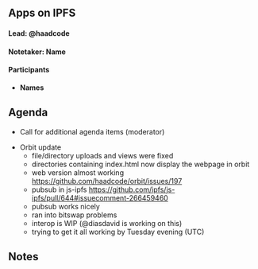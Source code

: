 ## Apps on IPFS

#### Lead: @haadcode
#### Notetaker: __Name__

#### Participants

- __Names__

## Agenda
<!-- Ensure notetaker is present before you begin -->
- Call for additional agenda items (moderator)

<!-- Add items here -->
- Orbit update
    - file/directory uploads and views were fixed
    - directories containing index.html now display the webpage in orbit
    - web version almost working https://github.com/haadcode/orbit/issues/197
    - pubsub in js-ipfs https://github.com/ipfs/js-ipfs/pull/644#issuecomment-266459460
    - pubsub works nicely
    - ran into bitswap problems
    - interop is WIP (@diasdavid is working on this)
    - trying to get it all working by Tuesday evening (UTC)

## Notes


<!-- After each call, it is the responsibility of the notetaker to save the last
version of the notes in a file in ipfs/pm/meeting-notes, by opening a branch and
submitting a PR. -->
